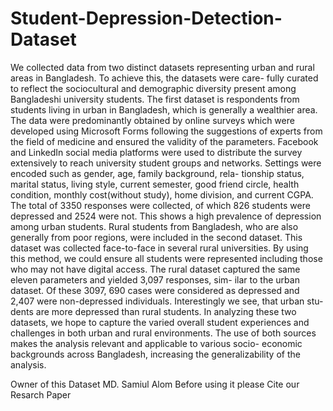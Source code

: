 # Student-Depression-Detection-Dataset

We collected data from two distinct datasets representing urban and rural areas in Bangladesh. To achieve this, the datasets were care- fully curated to reflect the sociocultural and demographic diversity present among Bangladeshi university students. The first dataset is respondents from students living in urban in Bangladesh, which is generally a wealthier area. The data were predominantly obtained by online surveys which were developed using Microsoft Forms following the suggestions of experts from the field of medicine and ensured the validity of the parameters. Facebook and LinkedIn social media platforms were used to distribute the survey extensively to reach university student groups and networks. Settings were encoded such as gender, age, family background, rela- tionship status, marital status, living style, current semester, good friend circle, health condition, monthly cost(without study), home division, and current CGPA. The total of 3350 responses were collected, of which 826 students were depressed and 2524 were not. This shows a high prevalence of depression among urban students. Rural students from Bangladesh, who are also generally from poor regions, were included in the second dataset. This dataset was collected face-to-face in several rural universities. By using this method, we could ensure all students were represented including those who may not have digital access. The rural dataset captured the same eleven parameters and yielded 3,097 responses, sim- ilar to the urban dataset. Of these 3097, 690 cases were considered as depressed and 2,407 were non-depressed individuals. Interestingly we see, that urban stu- dents are more depressed than rural students. In analyzing these two datasets, we hope to capture the varied overall student experiences and challenges in both urban and rural environments. The use of both sources makes the analysis relevant and applicable to various socio- economic backgrounds across Bangladesh, increasing the generalizability of the analysis.


Owner of this Dataset MD. Samiul Alom
Before using it please Cite our Resarch Paper
